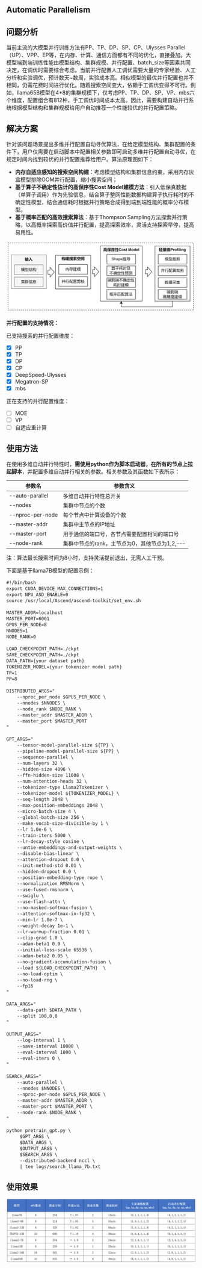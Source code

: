 ## Automatic Parallelism

## 问题分析

当前主流的大模型并行训练方法有PP、TP、DP、SP、CP、Ulysses Parallel（UP）、VPP、EP等，在内存、计算、通信方面都有不同的优化，直接叠加。大模型端到端训练性能由模型结构、集群规模、并行配置、batch_size等因素共同决定，在调优时需要综合考虑。当前并行配置人工调优需要大量的专家经验、人工分析和实验调优，预计数天~数周，实验成本高。相似模型的最优并行配置也并不相同，仍需花费时间进行优化。随着搜索空间变大，依赖手工调优变得不可行。例如，llama65B模型在4*8的集群规模下，仅考虑PP、TP、DP、SP、VP、mbs六个维度，配置组合有812种，手工调优时间成本太高。因此，需要构建自动并行系统根据模型结构和集群规模给用户自动推荐一个性能较优的并行配置策略。

## 解决方案

针对该问题场景提出多维并行配置自动寻优算法，在给定模型结构、集群配置的条件下，用户仅需要在启动脚本中配置相关参数即可启动多维并行配置自动寻优，在规定时间内找到较优的并行配置推荐给用户。算法原理图如下：

* **内存自适应感知的搜索空间构建**：考虑模型结构和集群信息约束，采用内存灰盒模型排除OOM并行配置，缩小搜索空间；
* **基于算子不确定性估计的高保序性Cost Model建模方法**：引入低保真数据（单算子调用）作为先验信息，结合算子整网性能数据构建算子执行耗时的不确定性模型，结合通信耗时根据并行策略合成得到端到端性能的概率分布模型。
* **基于概率匹配的高效搜索算法**：基于Thompson Sampling方法探索并行策略，以高概率探索高价值并行配置，提高探索效率，灵活支持探索早停，提高易用性。


![1](../../sources/images/auto_parallel_1.png)

**并行配置的支持情况：**

已支持搜索的并行配置维度：

- [x] PP
- [x] TP
- [x] DP
- [x] CP
- [x] DeepSpeed-Ulysses
- [x] Megatron-SP
- [x] mbs

正在支持的并行配置维度：

- [ ] MOE
- [ ] VP
- [ ] 自适应重计算

## 使用方法

在使用多维自动并行特性时，**需使用python作为脚本启动器，在所有的节点上拉起脚本**，并配置多维自动并行相关的参数。相关参数及其函数如下表所示：

| 参数名           | 参数含义                                          |
| ---------------- | ------------------------------------------------- |
| --auto-parallel  | 多维自动并行特性总开关                            |
| --nodes          | 集群中节点的个数                                  |
| --nproc-per-node | 每个节点中计算设备的个数                               |
| --master-addr    | 集群中主节点的IP地址                              |
| --master-port    | 用于通信的端口号，各节点需要配置相同的端口号      |
| --node-rank      | 集群中节点的rank，主节点为0，其他节点为1,2,······ |

注：算法最长搜索时间为8小时，支持灵活提前退出，无需人工干预。

下面是基于llama7B模型的配置示例：

```shell
#!/bin/bash
export CUDA_DEVICE_MAX_CONNECTIONS=1
export NPU_ASD_ENABLE=0
source /usr/local/Ascend/ascend-toolkit/set_env.sh

MASTER_ADDR=localhost
MASTER_PORT=6001
GPUS_PER_NODE=8
NNODES=1
NODE_RANK=0

LOAD_CHECKPOINT_PATH=./ckpt
SAVE_CHECKPOINT_PATH=./ckpt
DATA_PATH={your dataset path}
TOKENIZER_MODEL={your tokenizer model path}
TP=1
PP=8

DISTRIBUTED_ARGS="
    --nproc_per_node $GPUS_PER_NODE \
    --nnodes $NNODES \
    --node_rank $NODE_RANK \
    --master_addr $MASTER_ADDR \
    --master_port $MASTER_PORT
"

GPT_ARGS="
    --tensor-model-parallel-size ${TP} \
    --pipeline-model-parallel-size ${PP} \
    --sequence-parallel \
    --num-layers 32 \
    --hidden-size 4096 \
    --ffn-hidden-size 11008 \
    --num-attention-heads 32 \
    --tokenizer-type Llama2Tokenizer \
    --tokenizer-model ${TOKENIZER_MODEL} \
    --seq-length 2048 \
    --max-position-embeddings 2048 \
    --micro-batch-size 4 \
    --global-batch-size 256 \
    --make-vocab-size-divisible-by 1 \
    --lr 1.0e-6 \
    --train-iters 5000 \
    --lr-decay-style cosine \
    --untie-embeddings-and-output-weights \
    --disable-bias-linear \
    --attention-dropout 0.0 \
    --init-method-std 0.01 \
    --hidden-dropout 0.0 \
    --position-embedding-type rope \
    --normalization RMSNorm \
    --use-fused-rmsnorm \
    --swiglu \
    --use-flash-attn \
    --no-masked-softmax-fusion \
    --attention-softmax-in-fp32 \
    --min-lr 1.0e-7 \
    --weight-decay 1e-1 \
    --lr-warmup-fraction 0.01 \
    --clip-grad 1.0 \
    --adam-beta1 0.9 \
    --initial-loss-scale 65536 \
    --adam-beta2 0.95 \
    --no-gradient-accumulation-fusion \
    --load ${LOAD_CHECKPOINT_PATH}  \
    --no-load-optim \
    --no-load-rng \
    --fp16
"

DATA_ARGS="
    --data-path $DATA_PATH \
    --split 100,0,0
"

OUTPUT_ARGS="
    --log-interval 1 \
    --save-interval 10000 \
    --eval-interval 1000 \
    --eval-iters 0 \
"

SEARCH_ARGS="
    --auto-parallel \
    --nnodes $NNODES \
    --nproc-per-node $GPUS_PER_NODE \
    --master-addr $MASTER_ADDR \
    --master-port $MASTER_PORT \
    --node-rank $NODE_RANK \
"

python pretrain_gpt.py \
     $GPT_ARGS \
     $DATA_ARGS \
     $OUTPUT_ARGS \
     $SEARCH_ARGS \
     --distributed-backend nccl \
     | tee logs/search_llama_7b.txt
```

## 使用效果

![2](../../sources/images/auto_parallel_2.png)

